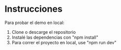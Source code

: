 # Instrucciones

Para probar el demo en local:

1. Clone o descarge el repositorio
2. Instalé las dependencias con "npm install"
3. Para correr el proyecto en local, use "npm run dev"

